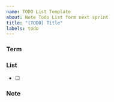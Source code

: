 ```yaml
---
name: TODO List Template
about: Note Todo List form next sprint
title: "[TODO] Title"
labels: todo
---
```


### Term

### List

- [ ]

### Note
